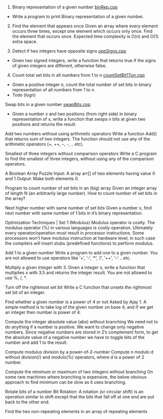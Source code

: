1. Binary representation of a given number [binRep.cpp](https://github.com/sdasgup3/CodingPuzzles/blob/master/G4G/Bit/binRep.cpp)
  * Write a program to print Binary representation of a given number.

2. Find the element that appears once
Given an array where every element occurs three times, except one element which occurs only once. Find the element that occurs once. Expected time complexity is O(n) and O(1) extra space.

3. Detect if two integers have opposite signs [oppSigns.cpp](https://github.com/sdasgup3/CodingPuzzles/blob/master/G4G/Bit/oppSigns.cpp)
  * Given two signed integers, write a function that returns true if the signs of given integers are different, otherwise false.

4. Count total set bits in all numbers from 1 to n [countSetBit1Ton.cpp](https://github.com/sdasgup3/CodingPuzzles/blob/master/G4G/Bit/countSetBit1Ton.cpp)
  *  Given a positive integer n, count the total number of set bits in binary representation of all numbers from 1 to n.
  *  Todo (logn)

Swap bits in a given number [swapBits.cpp](https://github.com/sdasgup3/CodingPuzzles/blob/master/G4G/Bit/swapBits.cpp)
  * Given a number x and two positions (from right side) in binary representation of x, write a function that swaps n bits at given two positions and returns the result.

Add two numbers without using arithmetic operators
Write a function Add() that returns sum of two integers. The function should not use any of the arithmetic operators (+, ++, –, -, .. etc).

Smallest of three integers without comparison operators
Write a C program to find the smallest of three integers, without using any of the comparison operators.

A Boolean Array Puzzle
Input: A array arr[] of two elements having value 0 and 1 Output: Make both elements 0.

Program to count number of set bits in an (big) array
Given an integer array of length N (an arbitrarily large number). How to count number of set bits in the array?

Next higher number with same number of set bits
Given a number x, find next number with same number of 1 bits in it’s binary representation.

Optimization Techniques | Set 1 (Modulus)
Modulus operator is costly. The modulus operator (%) in various languages is costly operation. Ultimately every operator/operation must result in processor instructions. Some processors won’t have modulus instruction at hardware level, in such case the compilers will insert stubs (predefined functions) to perform modulus.

Add 1 to a given number
Write a program to add one to a given number. You are not allowed to use operators like ‘+’, ‘-‘, ‘*’, ‘/’, ‘++’, ‘–‘ …etc.

Multiply a given Integer with 3.
Given a integer x, write a function that multiplies x with 3.5 and returns the integer result. You are not allowed to use %, /, *.

Turn off the rightmost set bit
Write a C function that unsets the rightmost set bit of an integer.

Find whether a given number is a power of 4 or not
Asked by Ajay 1. A simple method is to take log of the given number on base 4, and if we get an integer then number is power of 4.

Compute the integer absolute value (abs) without branching
We need not to do anything if a number is positive. We want to change only negative numbers. Since negative numbers are stored in 2’s complement form, to get the absolute value of a negative number we have to toggle bits of the number and add 1 to the result.

Compute modulus division by a power-of-2-number
Compute n modulo d without division(/) and modulo(%) operators, where d is a power of 2 number.

Compute the minimum or maximum of two integers without branching
On some rare machines where branching is expensive, the below obvious approach to find minimum can be slow as it uses branching.

Rotate bits of a number
Bit Rotation: A rotation (or circular shift) is an operation similar to shift except that the bits that fall off at one end are put back to the other end.

Find the two non-repeating elements in an array of repeating elements

